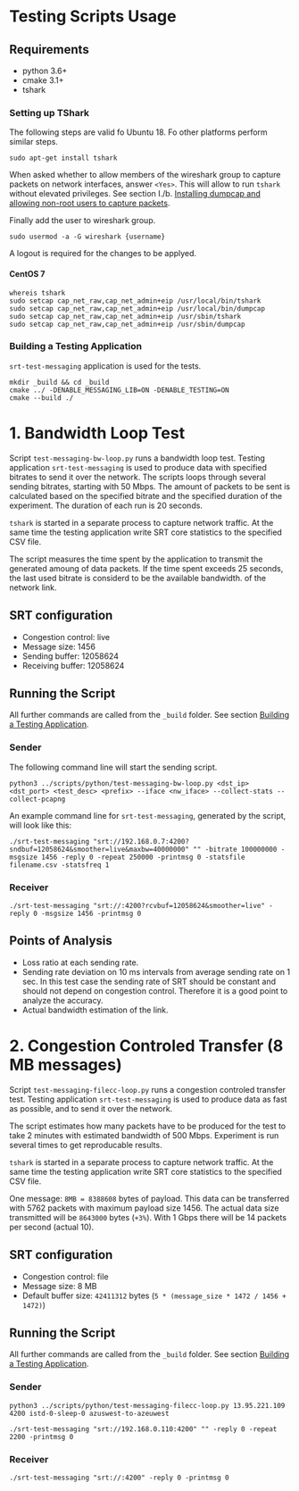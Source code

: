 # Testing Scripts Usage

## Requirements

* python 3.6+
* cmake 3.1+
* tshark


### Setting up TShark

The following steps are valid fo Ubuntu 18. Fo other platforms perform similar steps.

```
sudo apt-get install tshark
```

When asked whether to allow members of the wireshark group to capture packets on network
interfaces, answer `<Yes>`. This will allow to run `tshark` without elevated privileges. See section I./b. [Installing dumpcap and allowing non-root users to capture packets](https://wiki.wireshark.org/CaptureSetup/CapturePrivileges).


Finally add the user to wireshark group.
```
sudo usermod -a -G wireshark {username}
```

A logout is required for the changes to be applyed.

#### CentOS 7

```
whereis tshark
sudo setcap cap_net_raw,cap_net_admin+eip /usr/local/bin/tshark
sudo setcap cap_net_raw,cap_net_admin+eip /usr/local/bin/dumpcap
sudo setcap cap_net_raw,cap_net_admin+eip /usr/sbin/tshark
sudo setcap cap_net_raw,cap_net_admin+eip /usr/sbin/dumpcap
```


### <a name="building"></a> Building a Testing Application

`srt-test-messaging` application is used for the tests.
```
mkdir _build && cd _build
cmake ../ -DENABLE_MESSAGING_LIB=ON -DENABLE_TESTING=ON
cmake --build ./
```


# 1. Bandwidth Loop Test

Script `test-messaging-bw-loop.py` runs a bandwidth loop test. Testing application 
`srt-test-messaging` is used to produce data with specified bitrates to send it over the network.
The scripts loops through several sending bitrates, starting with 50 Mbps. The amount of packets to be sent is calculated based on the specified bitrate and the specified duration of the experiment. The duration of each run is 20 seconds.

`tshark` is started in a separate process to capture network traffic. At the same time the testing application write SRT core statistics to the specified CSV file.

The script measures the time spent by the application to transmit the generated amoung of data packets. If the time spent exceeds 25 seconds, the last used bitrate is considerd to be the available bandwidth. of the network link.

## SRT configuration
* Congestion control:   live
* Message size:         1456
* Sending buffer:   12058624
* Receiving buffer: 12058624

## Running the Script

All further commands are called from the `_build` folder. See section [Building a Testing Application](#building).

### Sender

The following command line will start the sending script.

```
python3 ../scripts/python/test-messaging-bw-loop.py <dst_ip> <dst_port> <test_desc> <prefix> --iface <nw_iface> --collect-stats --collect-pcapng
 ```

An example command line for `srt-test-messaging`, generated by the script, will look like this:
```
./srt-test-messaging "srt://192.168.0.7:4200?sndbuf=12058624&smoother=live&maxbw=40000000" "" -bitrate 100000000 -msgsize 1456 -reply 0 -repeat 250000 -printmsg 0 -statsfile filename.csv -statsfreq 1
```

### Receiver
```
./srt-test-messaging "srt://:4200?rcvbuf=12058624&smoother=live" -reply 0 -msgsize 1456 -printmsg 0
```

## Points of Analysis

* Loss ratio at each sending rate.
* Sending rate deviation on 10 ms intervals from average sending rate on 1 sec. In this test case the sending rate of SRT should be constant and should not depend on congestion control. Therefore it is a good point to analyze the accuracy.
* Actual bandwidth estimation of the link.

  
# 2. Congestion Controled Transfer (8 MB messages)

Script `test-messaging-filecc-loop.py` runs a congestion controled transfer test.
Testing application `srt-test-messaging` is used to produce data as fast as possible, and to send it over the network.

The script estimates how many packets have to be produced for the test to take 2 minutes with estimated bandwidth of 500 Mbps. Experiment is run several times to get reproducable results.

`tshark` is started in a separate process to capture network traffic. At the same time the testing application write SRT core statistics to the specified CSV file.

One message: `8MB = 8388608` bytes of payload. This data can be transferred with 5762 packets with maximum payload size 1456. The actual data size transmitted will be `8643000` bytes (`+3%`).
With 1 Gbps there will be 14 packets per second (actual 10).

## SRT configuration

* Congestion control: file
* Message size: 8 MB
* Default buffer size: `42411312` bytes (`5 * (message_size * 1472 / 1456 + 1472)`)

## Running the Script

All further commands are called from the `_build` folder. See section [Building a Testing Application](#building).

### Sender
```
python3 ../scripts/python/test-messaging-filecc-loop.py 13.95.221.109 4200 istd-0-sleep-0 azuswest-to-azeuwest
```

```
./srt-test-messaging "srt://192.168.0.110:4200" "" -reply 0 -repeat 2200 -printmsg 0
```
### Receiver
```
./srt-test-messaging "srt://:4200" -reply 0 -printmsg 0
```